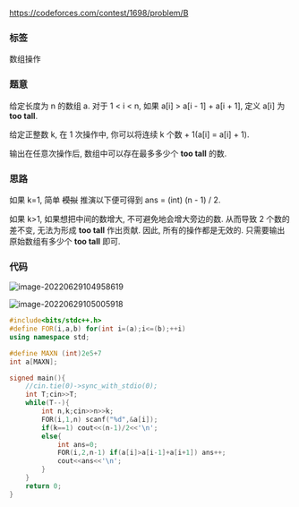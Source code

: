 https://codeforces.com/contest/1698/problem/B

### 标签

数组操作

### 题意

给定长度为 n 的数组 a. 对于 1 < i < n, 如果 a[i] > a[i - 1] + a[i + 1], 定义 a[i] 为 **too tall**. 

给定正整数 k, 在 1 次操作中, 你可以将连续 k 个数 + 1(a[i] = a[i] + 1).

输出在任意次操作后, 数组中可以存在最多多少个 **too tall** 的数.

### 思路

如果 k=1, 简单 ~~模拟~~ 推演以下便可得到 ans = (int) (n - 1) / 2.

如果 k>1, 如果想把中间的数增大, 不可避免地会增大旁边的数. 从而导致 2 个数的差不变, 无法为形成 **too tall** 作出贡献. 因此, 所有的操作都是无效的. 只需要输出原始数组有多少个 **too tall** 即可.

### 代码

![image-20220629104958619](https://nme-200t.oss-cn-hangzhou.aliyuncs.com/template/202206291049668.png)

![image-20220629105005918](https://nme-200t.oss-cn-hangzhou.aliyuncs.com/template/202206291050948.png)

```cpp
#include<bits/stdc++.h>
#define FOR(i,a,b) for(int i=(a);i<=(b);++i)
using namespace std;

#define MAXN (int)2e5+7
int a[MAXN];

signed main(){
	//cin.tie(0)->sync_with_stdio(0);
	int T;cin>>T;
	while(T--){
		int n,k;cin>>n>>k;
		FOR(i,1,n) scanf("%d",&a[i]);
		if(k==1) cout<<(n-1)/2<<'\n';
		else{
			int ans=0;
			FOR(i,2,n-1) if(a[i]>a[i-1]+a[i+1]) ans++;
			cout<<ans<<'\n';
		}
	}
	return 0;
}
```

